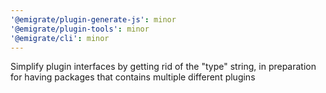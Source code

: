 ```yaml
---
'@emigrate/plugin-generate-js': minor
'@emigrate/plugin-tools': minor
'@emigrate/cli': minor
---
```


Simplify plugin interfaces by getting rid of the "type" string, in preparation for having packages that contains multiple different plugins
